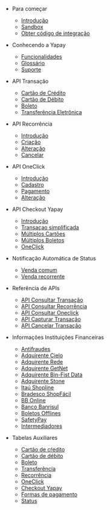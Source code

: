 <!-- docs/_sidebar.md -->

* Para começar
    * [Introdução](/)
    * [Sandbox](sandbox.md)
    * [Obter código de integração](obter-token.md)

* Conhecendo a Yapay
    * [Funcionalidades](funcionalidade.md)
    * [Glossário](glossario.md)
    * [Suporte](suporte.md) 

* API Transação	
    * [Cartão de Crédito](transacao-cartao-de-credito.md)
    * [Cartão de Débito](transacao-cartao-de-debito.md)
    * [Boleto](transacao-boleto.md)
    * [Transferência Eletrônica](transacao-tef.md)

* API Recorrência
    * [Introdução](intro-recorrencia.md)
    * [Criação](pagamento-recorrente.md)
    * [Alteração](alteracao-recorrencia.md)
    * [Cancelar](cancelar-recorrencia.md)

* API OneClick
    * [Introdução](transacao-oneclick.md)
    * [Cadastro](cadastro-oneclick.md)
    * [Pagamento](pagamento-oneclick.md)
    * [Alteração](alterar-oneclick.md)

* API Checkout Yapay
    * [Introdução](checkout.md)
    * [Transaçao simplificada](checkout-simplificada.md)
    * [Múltiplos Cartões](checkout-multiplos-cartoes.md)
    * [Múltiplos Boletos](checkout-multiplos-boletos.md)
    * [OneClick](checkout-oneclick.md)

* Notificação Automática de Status
    * [Venda comum](notificacao-comum.md)
    * [Venda recorrente](notificacao-recorrente.md)

* Referência de APIs
    * [API Consultar Transação](api-consultar-transacao.md)
    * [API Consultar Recorrência](api-consultar-recorrencia.md)
    * [API Consultar Oneclick](api-consultar-oneclick.md)
    * [API Capturar Transação](api-capturar-transacao.md)
    * [API Cancelar Transação](api-cancelar-transacao.md)
 
* Informações Instituições Financeiras
    * [Antifraudes](contratar-antifraude.md)
    * [Adquirente Cielo](adquirente-cielo.md)
    * [Adquirente Rede](adquirente-rede.md)
    * [Adquirente GetNet](adquirente-getnet.md)
    * [Adquirente Bin-Fist Data](adquirente-bin.md)
    * [Adquirente Stone](adquirente-stone.md)
    * [Itaú Shopline](banco-shopline.md)
    * [Bradesco ShopFácil](banco-shopfacil.md)
    * [BB Online](banco-bb.md)
    * [Banco Banrisul](banco-banrisul.md)
    * [Boletos Offlines](boleto-offline.md)
    * [SafetyPay](safetypay.md)
    * [Intermediadores](intermediadores.md)
  
* Tabelas Auxiliares
    * [Cartão de cŕedito](tabela-cartoes-credito.md)
    * [Cartão de débito](tabela-cartoes-debito.md)
    * [Boleto](tabela-boletos.md)
    * [Transferência](tabela-transferencia.md)
    * [Recorrência](tabela-recorrencia.md)
    * [OneClick](tabela-oneclick.md)
    * [Checkout Yapay](tabela-checkout.md)
    * [Formas de pagamento](tabela-forma-pagamento.md)
    * [Status](tabela-status.md)




